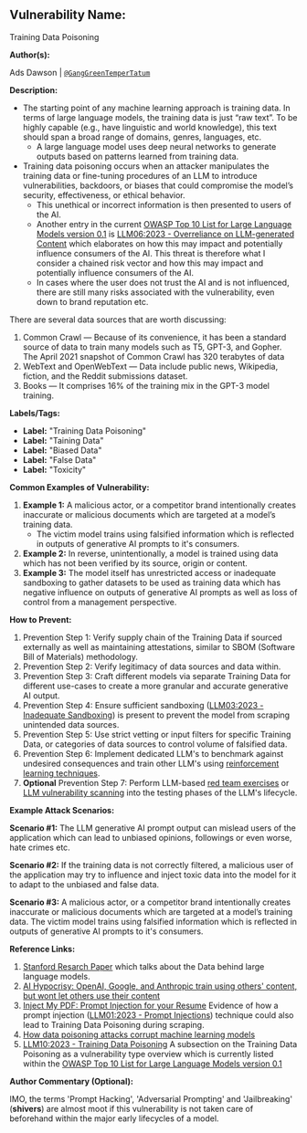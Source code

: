 ## **Vulnerability Name:**

Training Data Poisoning

**Author(s):**

Ads Dawson | [`@GangGreenTemperTatum`](https://github.com/GangGreenTemperTatum/www-project-top-10-for-large-language-model-applications)

**Description:**

- The starting point of any machine learning approach is training data. In terms of large language models, the training data is just “raw text”. To be highly capable (e.g., have linguistic and world knowledge), this text should span a broad range of domains, genres, languages, etc.
  - A large language model uses deep neural networks to generate outputs based on patterns learned from training data.
- Training data poisoning occurs when an attacker manipulates the training data or fine-tuning procedures of an LLM to introduce vulnerabilities, backdoors, or biases that could compromise the model’s security, effectiveness, or ethical behavior.
  - This unethical or incorrect information is then presented to users of the AI.
  - Another entry in the current [OWASP Top 10 List for Large Language Models version 0.1](https://owasp.org/www-project-top-10-for-large-language-model-applications/descriptions/) is [LLM06:2023 - Overreliance on LLM-generated Content](https://owasp.org/www-project-top-10-for-large-language-model-applications/descriptions/Overreliance.html) which elaborates on how this may impact and potentially influence consumers of the AI. This threat is therefore what I consider a chained risk vector and how this may impact and potentially influence consumers of the AI.
  - In cases where the user does not trust the AI and is not influenced, there are still many risks associated with the vulnerability, even down to brand reputation etc.

There are several data sources that are worth discussing:

1. Common Crawl — Because of its convenience, it has been a standard source of data to train many models such as T5, GPT-3, and Gopher. The April 2021 snapshot of Common Crawl has 320 terabytes of data
2. WebText and OpenWebText — Data include public news, Wikipedia, fiction, and the Reddit submissions dataset.
3. Books — It comprises 16% of the training mix in the GPT-3 model training.

**Labels/Tags:**

- **Label:** "Training Data Poisoning"
- **Label:** "Taining Data"
- **Label:** "Biased Data"
- **Label:** "False Data"
- **Label:** "Toxicity"

**Common Examples of Vulnerability:**

1. **Example 1:** A malicious actor, or a competitor brand intentionally creates inaccurate or malicious documents which are targeted at a model’s training data.
   - The victim model trains using falsified information which is reflected in outputs of generative AI prompts to it's consumers.
2. **Example 2:** In reverse, unintentionally, a model is trained using data which has not been verified by its source, origin or content.
3. **Example 3:** The model itself has unrestricted access or inadequate sandboxing to gather datasets to be used as training data which has negative influence on outputs of generative AI prompts as well as loss of control from a management perspective.

**How to Prevent:**

1. Prevention Step 1: Verify supply chain of the Training Data if sourced externally as well as maintaining attestations, similar to SBOM (Software Bill of Materials) methodology.
2. Prevention Step 2: Verify legitimacy of data sources and data within.
3. Prevention Step 3: Craft different models via separate Training Data for different use-cases to create a more granular and accurate generative AI output.
4. Prevention Step 4: Ensure sufficient sandboxing ([LLM03:2023 - Inadequate Sandboxing](https://owasp.org/www-project-top-10-for-large-language-model-applications/descriptions/Inadequate_Sandboxing.html)) is present to prevent the model from scraping unintended data sources.
5. Prevention Step 5: Use strict vetting or input filters for specific Training Data, or categories of data sources to control volume of falsified data.
6. Prevention Step 6: Implement dedicated LLM's to benchmark against undesired consequences and train other LLM's using [reinforcement learning techniques](https://wandb.ai/ayush-thakur/Intro-RLAIF/reports/An-Introduction-to-Training-LLMs-Using-Reinforcement-Learning-From-Human-Feedback-RLHF---VmlldzozMzYyNjcy).
7. **Optional** Prevention Step 7: Perform LLM-based [red team exercises](https://www.anthropic.com/index/red-teaming-language-models-to-reduce-harms-methods-scaling-behaviors-and-lessons-learned) or [LLM vulnerability scanning](https://github.com/leondz/garak) into the testing phases of the LLM's lifecycle.

**Example Attack Scenarios:**

**Scenario #1:** The LLM generative AI prompt output can mislead users of the application which can lead to unbiased opinions, followings or even worse, hate crimes etc.

**Scenario #2:** If the training data is not correctly filtered, a malicious user of the application may try to influence and inject toxic data into the model for it to adapt to the unbiased and false data.

**Scenario #3:** A malicious actor, or a competitor brand intentionally creates inaccurate or malicious documents which are targeted at a model’s training data. The victim model trains using falsified information which is reflected in outputs of generative AI prompts to it's consumers.

**Reference Links:**

1. [Stanford Resarch Paper](https://stanford-cs324.github.io/winter2022/lectures/data/) which talks about the Data behind large language models.
2. [AI Hypocrisy: OpenAI, Google, and Anthropic train using others' content, but wont let others use their content](https://www.businessinsider.com/openai-google-anthropic-ai-training-models-content-data-use-2023-6)
3. [Inject My PDF: Prompt Injection for your Resume](https://kai-greshake.de/posts/inject-my-pdf/) Evidence of how a prompt injection ([LLM01:2023 - Prompt Injections](https://owasp.org/www-project-top-10-for-large-language-model-applications/descriptions/Prompt_Injection.html)) technique could also lead to Training Data Poisoning during scraping.
4. [How data poisoning attacks corrupt machine learning models](https://www.csoonline.com/article/3613932/how-data-poisoning-attacks-corrupt-machine-learning-models.html)
5. [LLM10:2023 - Training Data Poisoning](https://owasp.org/www-project-top-10-for-large-language-model-applications/descriptions/Training_Data_Poisoning.html) A subsection on the Training Data Poisoning as a vulnerability type overview which is currently listed within the [OWASP Top 10 List for Large Language Models version 0.1](https://owasp.org/www-project-top-10-for-large-language-model-applications/descriptions/)

**Author Commentary (Optional):**

IMO, the terms 'Prompt Hacking', 'Adversarial Prompting' and 'Jailbreaking' (**shivers**) are almost moot if this vulnerability is not taken care of beforehand within the major early lifecycles of a model.